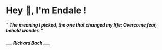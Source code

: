 <h1 title="head"> Hey 👋, I'm Endale !</h1>

**<h5><i>" The meaning I picked, the one that changed my life: Overcome fear, behold wonder. "</i></h5>**

*<b>___ Richard Bach ___</b>*
